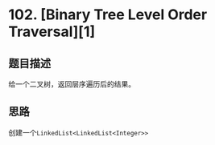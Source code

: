 # 102. [Binary Tree Level Order Traversal][1]

## 题目描述
给一个二叉树，返回层序遍历后的结果。

## 思路
创建一个`LinkedList<LinkedList<Integer>>`
